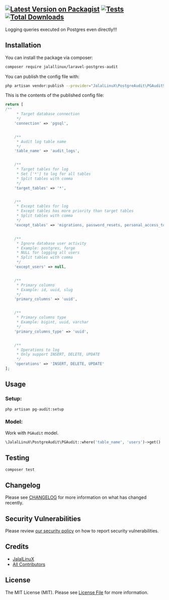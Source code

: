 [![Latest Version on Packagist](https://img.shields.io/packagist/v/jalallinux/laravel-postgres-audit.svg?style=flat-square)](https://packagist.org/packages/jalallinux/laravel-postgres-audit)
[![Tests](https://github.com/jalallinux/laravel-postgres-audit/actions/workflows/run-tests.yml/badge.svg?branch=main)](https://github.com/jalallinux/laravel-postgres-audit/actions/workflows/run-tests.yml)
[![Total Downloads](https://img.shields.io/packagist/dt/jalallinux/laravel-postgres-audit.svg?style=flat-square)](https://packagist.org/packages/jalallinux/laravel-postgres-audit)
---

Logging queries executed on Postgres even directly!!!

## Installation

You can install the package via composer:

```bash
composer require jalallinux/laravel-postgres-audit
```

You can publish the config file with:

```bash
php artisan vendor:publish --provider="JalalLinuX\PostgreAudit\PGAuditServiceProviders"
```

This is the contents of the published config file:

```php
return [
/**
     * Target database connection
     */
    'connection' => 'pgsql',


    /**
     * Audit log table name
     */
    'table_name' => 'audit_logs',


    /**
     * Target tables for log
     * Set ['*'] to log for all tables
     * Split tables with comma
     */
    'target_tables' => '*',


    /**
     * Except tables for log
     * Except tables has more priority than target tables
     * Split tables with comma
     */
    'except_tables' => 'migrations, password_resets, personal_access_tokens, jobs, failed_jobs, notifications',


    /**
     * Ignore database user activity
     * Example: postgres, forge
     * NULL for logging all users
     * Split tables with comma
     */
    'except_users' => null,


    /**
     * Primary columns
     * Example: id, uuid, slug
     */
    'primary_columns' => 'uuid',


    /**
     * Primary columns type
     * Example: bigint, uuid, varchar
     */
    'primary_columns_type' => 'uuid',


    /**
     * Operations to log
     * Only support INSERT, DELETE, UPDATE
     */
    'operations' => 'INSERT, DELETE, UPDATE'
];
```

## Usage

### Setup:
```shell
php artisan pg-audit:setup
```

### Model:
Work with `PGAudit` model.
```php
\JalalLinuX\PostgreAudit\PGAudit::where('table_name', 'users')->get()
```

## Testing

```bash
composer test
```

## Changelog

Please see [CHANGELOG](CHANGELOG.md) for more information on what has changed recently.

## Security Vulnerabilities

Please review [our security policy](../../security/policy) on how to report security vulnerabilities.

## Credits

- [JalalLinuX](https://github.com/jalallinux)
- [All Contributors](../../contributors)

## License

The MIT License (MIT). Please see [License File](LICENSE.md) for more information.
